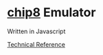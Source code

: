 # [chip8](<[google.com](https://en.wikipedia.org/wiki/CHIP-8)>) Emulator

Written in Javascript

[Technical Reference](http://devernay.free.fr/hacks/chip8/C8TECH10.HTM#2.0)
